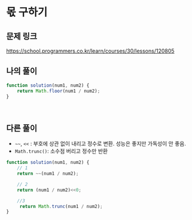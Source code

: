 # 몫 구하기

## 문제 링크

https://school.programmers.co.kr/learn/courses/30/lessons/120805
<br>

## 나의 풀이

```js
function solution(num1, num2) {
    return Math.floor(num1 / num2);
}
```
<br>

## 다른 풀이
- `~~`, `<<` : 부호에 상관 없이 내리고 정수로 변환. 성능은 좋지만 가독성이 안 좋음.
- `Math.trunc()`: 소수점 버리고 정수만 반환
```js
function solution(num1, num2) {
    // 1
    return ~~(num1 / num2);

    // 2
    return (num1 / num2)<<0;

    //3
     return Math.trunc(num1 / num2);
}
```